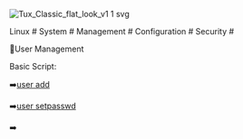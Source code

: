 
![Tux_Classic_flat_look_v1 1 svg](https://github.com/krimsoda/Linux-Notes/assets/160830222/54b23f2e-99c3-45d3-81a7-e90c6d724f95)


Linux # System # Management # Configuration # Security # 

:helicopter:User Management

Basic Script:

  :arrow_right:[user add](user_add.sh)

  :arrow_right:[user setpasswd](user_setpasword.sh)

  :arrow_right:

